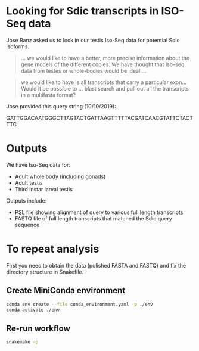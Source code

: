 # Looking for Sdic transcripts in ISO-Seq data

Jose Ranz asked us to look in our testis Iso-Seq data for potential Sdic isoforms.

> ... we would like to have a better, more precise information about the gene
> models of the different copies.  We have thought that Iso-seq data from
> testes or whole-bodies would be ideal ...

> we would like to have is all transcripts that carry a particular exon...
> Would it be possible to ... blast search and pull out all the transcripts in
> a multifasta format?  

Jose provided this query string (10/10/2019):

GATTGGACAATGGGCTTAGTACTGATTAAGTTTTTACGATCAACGTATTCTACTTTG

# Outputs

We have Iso-Seq data for:

* Adult whole body (including gonads)
* Adult testis
* Third instar larval testis

Outputs include:

* PSL file showing alignment of query to various full length transcripts
* FASTQ file of full length transcripts that matched the Sdic query sequence

# To repeat analysis

First you need to obtain the data (polished FASTA and FASTQ) and fix the directory structure in Snakefile.

## Create MiniConda environment

```bash
conda env create --file conda_environment.yaml -p ./env
conda activate ./env
```

## Re-run workflow

```bash
snakemake -p
```
